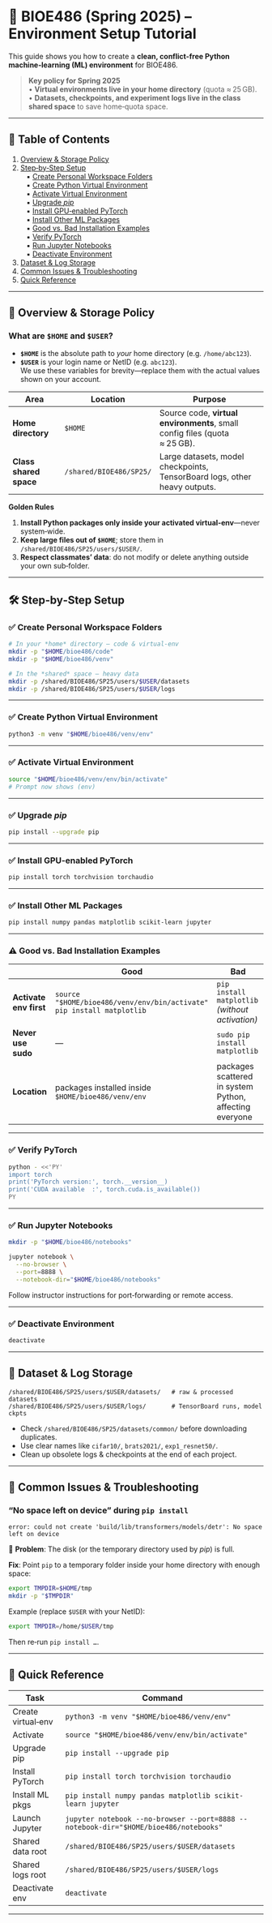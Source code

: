 # 🚀 BIOE486 (Spring 2025) – Environment Setup Tutorial

This guide shows you how to create a **clean, conflict‑free Python machine‑learning (ML) environment** for BIOE486.

> **Key policy for Spring 2025**  
> • **Virtual environments live in your home directory** (quota ≈ 25 GB).  
> • **Datasets, checkpoints, and experiment logs live in the class shared space** to save home‑quota space.

---

## 📌 Table of Contents
1. [Overview & Storage Policy](#overview--storage-policy)  
2. [Step‑by‑Step Setup](#step-by-step-setup)  
   ▪ [Create Personal Workspace Folders](#create-personal-workspace-folders)  
   ▪ [Create Python Virtual Environment](#create-python-virtual-environment)  
   ▪ [Activate Virtual Environment](#activate-virtual-environment)  
   ▪ [Upgrade *pip*](#upgrade-pip)  
   ▪ [Install GPU‑enabled PyTorch](#install-gpu-enabled-pytorch)  
   ▪ [Install Other ML Packages](#install-other-ml-packages)  
   ▪ [Good vs. Bad Installation Examples](#good-vs-bad-installation-examples)  
   ▪ [Verify PyTorch](#verify-pytorch)  
   ▪ [Run Jupyter Notebooks](#run-jupyter-notebooks)  
   ▪ [Deactivate Environment](#deactivate-environment)  
3. [Dataset & Log Storage](#dataset--log-storage)  
4. [Common Issues & Troubleshooting](#common-issues--troubleshooting)  
5. [Quick Reference](#quick-reference)

---

## 📌 Overview & Storage Policy

### What are `$HOME` and `$USER`?
* **`$HOME`** is the absolute path to *your* home directory (e.g. `/home/abc123`).  
* **`$USER`** is your login name or NetID (e.g. `abc123`).  
We use these variables for brevity—replace them with the actual values shown on your account.

| Area | Location | Purpose |
|------|----------|---------|
| **Home directory** | `$HOME` | Source code, **virtual environments**, small config files (quota ≈ 25 GB). |
| **Class shared space** | `/shared/BIOE486/SP25/` | Large datasets, model checkpoints, TensorBoard logs, other heavy outputs. |

**Golden Rules**
1. **Install Python packages only inside your activated virtual‑env**—never system‑wide.
2. **Keep large files out of `$HOME`**; store them in `/shared/BIOE486/SP25/users/$USER/`.
3. **Respect classmates’ data**: do not modify or delete anything outside your own sub‑folder.

---

## 🛠 Step‑by‑Step Setup

### ✅ Create Personal Workspace Folders
```bash
# In your *home* directory – code & virtual‑env
mkdir -p "$HOME/bioe486/code"
mkdir -p "$HOME/bioe486/venv"

# In the *shared* space – heavy data
mkdir -p /shared/BIOE486/SP25/users/$USER/datasets
mkdir -p /shared/BIOE486/SP25/users/$USER/logs
```

---

### ✅ Create Python Virtual Environment
```bash
python3 -m venv "$HOME/bioe486/venv/env"
```

---

### ✅ Activate Virtual Environment
```bash
source "$HOME/bioe486/venv/env/bin/activate"
# Prompt now shows (env)
```

---

### ✅ Upgrade *pip*
```bash
pip install --upgrade pip
```

---

### ✅ Install GPU‑enabled PyTorch
```bash
pip install torch torchvision torchaudio
```

---

### ✅ Install Other ML Packages
```bash
pip install numpy pandas matplotlib scikit-learn jupyter
```

---

### ⚠️ Good vs. Bad Installation Examples
| | **Good** | **Bad** |
|---|---|---|
| **Activate env first** | `source "$HOME/bioe486/venv/env/bin/activate"`<br>`pip install matplotlib` | `pip install matplotlib` *(without activation)* |
| **Never use sudo** | — | `sudo pip install matplotlib` |
| **Location** | packages installed inside `$HOME/bioe486/venv/env` | packages scattered in system Python, affecting everyone |

---

### ✅ Verify PyTorch
```bash
python - <<'PY'
import torch
print('PyTorch version:', torch.__version__)
print('CUDA available  :', torch.cuda.is_available())
PY
```

---

### ✅ Run Jupyter Notebooks
```bash
mkdir -p "$HOME/bioe486/notebooks"

jupyter notebook \
  --no-browser \
  --port=8888 \
  --notebook-dir="$HOME/bioe486/notebooks"
```
Follow instructor instructions for port‑forwarding or remote access.

---

### ✅ Deactivate Environment
```bash
deactivate
```

---

## 📁 Dataset & Log Storage
```
/shared/BIOE486/SP25/users/$USER/datasets/   # raw & processed datasets
/shared/BIOE486/SP25/users/$USER/logs/       # TensorBoard runs, model ckpts
```
* Check `/shared/BIOE486/SP25/datasets/common/` before downloading duplicates.
* Use clear names like `cifar10/`, `brats2021/`, `exp1_resnet50/`.
* Clean up obsolete logs & checkpoints at the end of each project.

---

## 🚧 Common Issues & Troubleshooting

### “No space left on device” during `pip install`
```
error: could not create 'build/lib/transformers/models/detr': No space left on device
```
🔧 **Problem**: The disk (or the temporary directory used by *pip*) is full.

**Fix**: Point `pip` to a temporary folder inside your home directory with enough space:
```bash
export TMPDIR=$HOME/tmp
mkdir -p "$TMPDIR"
```
Example (replace `$USER` with your NetID):
```bash
export TMPDIR=/home/$USER/tmp
```
Then re‑run `pip install …`.

---

## 📌 Quick Reference
| Task | Command |
|------|---------|
| Create virtual‑env | `python3 -m venv "$HOME/bioe486/venv/env"` |
| Activate | `source "$HOME/bioe486/venv/env/bin/activate"` |
| Upgrade pip | `pip install --upgrade pip` |
| Install PyTorch | `pip install torch torchvision torchaudio` |
| Install ML pkgs | `pip install numpy pandas matplotlib scikit-learn jupyter` |
| Launch Jupyter | `jupyter notebook --no-browser --port=8888 --notebook-dir="$HOME/bioe486/notebooks"` |
| Shared data root | `/shared/BIOE486/SP25/users/$USER/datasets` |
| Shared logs root | `/shared/BIOE486/SP25/users/$USER/logs` |
| Deactivate env | `deactivate` |

---

